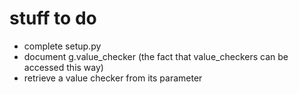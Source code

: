 # stuff to do
- complete setup.py
- document g.value_checker (the fact that value_checkers can be accessed this way)
- retrieve a value checker from its parameter
